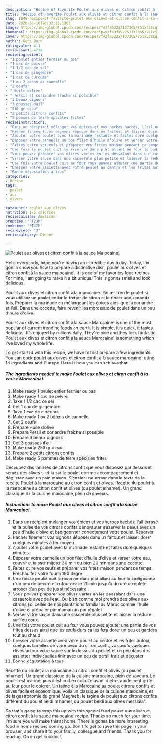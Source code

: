 ```yaml
---
description: "Recipe of Favorite Poulet aux olives et citron confit à la sauce Marocaine!"
title: "Recipe of Favorite Poulet aux olives et citron confit à la sauce Marocaine!"
slug: 1849-recipe-of-favorite-poulet-aux-olives-et-citron-confit-a-la-sauce-marocaine
date: 2020-08-16T20:32:16.136Z
image: https://img-global.cpcdn.com/recipes/f43f852257137365/751x532cq70/poulet-aux-olives-et-citron-confit-a-la-sauce-marocaine-photo-principale-de-la-recette.jpg
thumbnail: https://img-global.cpcdn.com/recipes/f43f852257137365/751x532cq70/poulet-aux-olives-et-citron-confit-a-la-sauce-marocaine-photo-principale-de-la-recette.jpg
cover: https://img-global.cpcdn.com/recipes/f43f852257137365/751x532cq70/poulet-aux-olives-et-citron-confit-a-la-sauce-marocaine-photo-principale-de-la-recette.jpg
author: Gene Byrd
ratingvalue: 4.1
reviewcount: 4776
recipeingredient:
- "1 poulet entier fermier ou pas"
- "1 cac de poivre"
- "1 1/2 cac de sel"
- "1 cac de gingembre"
- "1 cac de curcuma"
- "1 ou 2 btons de cannelle"
- "2 oeufs"
- " Huile dolive"
- " Persil et coriandre frache si possible"
- "3 beaux oignons"
- "3 gousses dail"
- "250 gr deau"
- "2 petits citrons confits"
- "5 pommes de terre spciales frites"
recipeinstructions:
- "Dans un récipient mélanger vos épices et vos herbes hachés, l’ail écrasé et la pulpe de vos citrons confits dénoyauter (réserver la peau) avec un peu d’huile d’olive et badigeonner correctement votre poulet. Réserver"
- "Hacher finement vos oignons déposer dans un faitout et laisser dorer quelques minutes à feu moyen"
- "Ajouter votre poulet avec la marinade restante et faites doré quelques minutes"
- "Déposer votre cannelle un bon filet d’huile d’olive et verser votre eau, couvrir et laisser mijoter 30 min ou bien 20 min dans une cocotte."
- "Faites cuire vos œufs et préparer vos frites maison pendant ce temps. Préchauffez votre four à 190 degré"
- "Une fois le poulet cuit le réserver dans plat allant au four le badigeonne d’un peu de beurre et enfournez le 20 min jusqu’à dorure complète arroser d’un peu de jus si nécessaire."
- "Vous pouvez préparer vos olives vertes en les dessalant dans une casserole avec de l’eau. Ou bien comme moi prendre des olives aux citrons (ici celles de nos plantations familial au Maroc comme l’huile d’olive et préparer par maman un pur régale)"
- "Verser votre sauce dans une casserole plus petite et laisser la réduire sur feu doux."
- "Une fois votre poulet cuit au four vous pouvez ajouter une partie de vos frites dessus ainsi que les œufs durs ça les fera dorer un peu et gardera tout au chaud"
- "Dresser votre assiette avec votre poulet au centre et les frites autour, quelques lamelles de votre peau du citron confit, vos œufs quelques olives autour votre sauce sur le dessus du poulet et un peu dans des assiettes individuelles finir avec un peu de persil frais et déguster"
- "Bonne dégustation à tous"
categories:
- Recipe
tags:
- poulet
- aux
- olives

katakunci: poulet aux olives 
nutrition: 125 calories
recipecuisine: American
preptime: "PT23M"
cooktime: "PT42M"
recipeyield: "3"
recipecategory: Dinner

---
```



![Poulet aux olives et citron confit à la sauce Marocaine!](https://img-global.cpcdn.com/recipes/f43f852257137365/751x532cq70/poulet-aux-olives-et-citron-confit-a-la-sauce-marocaine-photo-principale-de-la-recette.jpg)

Hello everybody, hope you're having an incredible day today. Today, I'm gonna show you how to prepare a distinctive dish, poulet aux olives et citron confit à la sauce marocaine!. It is one of my favorites food recipes. For mine, I am going to make it a bit unique. This is gonna smell and look delicious.

Poulet aux olives et citron confit à la marocaine. Rincer bien le poulet si vous utilisez un poulet entier le frotter de citron et le rincer une seconde fois. Préparer la marinade en mélangeant les épices ainsi que la coriandre et l&#39;ail. Dans une cocotte, faire revenir les morceaux de poulet dans un peu d&#39;huile d&#39;olive.

Poulet aux olives et citron confit à la sauce Marocaine! is one of the most popular of current trending foods on earth. It is simple, it is quick, it tastes delicious. It's enjoyed by millions daily. They're nice and they look fantastic. Poulet aux olives et citron confit à la sauce Marocaine! is something which I've loved my whole life.


To get started with this recipe, we have to first prepare a few ingredients. You can cook poulet aux olives et citron confit à la sauce marocaine! using 14 ingredients and 11 steps. Here is how you can achieve that.

<!--inarticleads1-->

##### The ingredients needed to make Poulet aux olives et citron confit à la sauce Marocaine!:

1. Make ready 1 poulet entier fermier ou pas
1. Make ready 1 cac de poivre
1. Take 1 1/2 cac de sel
1. Get 1 cac de gingembre
1. Take 1 cac de curcuma
1. Make ready 1 ou 2 bâtons de cannelle
1. Get 2 oeufs
1. Prepare  Huile d’olive
1. Prepare  Persil et coriandre fraîche si possible
1. Prepare 3 beaux oignons
1. Get 3 gousses d’ail
1. Make ready 250 gr d’eau
1. Prepare 2 petits citrons confits
1. Make ready 5 pommes de terre spéciales frites


Découpez des lanières de citrons confit que vous disposez par dessus et semez des olives si et la sur le poulet comme accompagnement et dégustez avec un pain maison. Signaler une erreur dans le texte de la recette Poulet à la marocaine au citron confit et olives. Recette du poulet à la marocaine au citron confit et olives (ou poulet mhamer). Un grand classique de la cuisine marocaine, plein de saveurs. 

<!--inarticleads2-->

##### Instructions to make Poulet aux olives et citron confit à la sauce Marocaine!:

1. Dans un récipient mélanger vos épices et vos herbes hachés, l’ail écrasé et la pulpe de vos citrons confits dénoyauter (réserver la peau) avec un peu d’huile d’olive et badigeonner correctement votre poulet. Réserver
1. Hacher finement vos oignons déposer dans un faitout et laisser dorer quelques minutes à feu moyen
1. Ajouter votre poulet avec la marinade restante et faites doré quelques minutes
1. Déposer votre cannelle un bon filet d’huile d’olive et verser votre eau, couvrir et laisser mijoter 30 min ou bien 20 min dans une cocotte.
1. Faites cuire vos œufs et préparer vos frites maison pendant ce temps. Préchauffez votre four à 190 degré
1. Une fois le poulet cuit le réserver dans plat allant au four le badigeonne d’un peu de beurre et enfournez le 20 min jusqu’à dorure complète arroser d’un peu de jus si nécessaire.
1. Vous pouvez préparer vos olives vertes en les dessalant dans une casserole avec de l’eau. Ou bien comme moi prendre des olives aux citrons (ici celles de nos plantations familial au Maroc comme l’huile d’olive et préparer par maman un pur régale)
1. Verser votre sauce dans une casserole plus petite et laisser la réduire sur feu doux.
1. Une fois votre poulet cuit au four vous pouvez ajouter une partie de vos frites dessus ainsi que les œufs durs ça les fera dorer un peu et gardera tout au chaud
1. Dresser votre assiette avec votre poulet au centre et les frites autour, quelques lamelles de votre peau du citron confit, vos œufs quelques olives autour votre sauce sur le dessus du poulet et un peu dans des assiettes individuelles finir avec un peu de persil frais et déguster
1. Bonne dégustation à tous


Recette du poulet à la marocaine au citron confit et olives (ou poulet mhamer). Un grand classique de la cuisine marocaine, plein de saveurs. Le poulet est mariné, puis il est cuit en cocotte avant d&#39;être rapidement grillé au four pour le colorer. Un tajine à la Marocaine au poulet citrons confits et olives facile et économique. Voilà un classique de la cuisine marocaine, et de la gastronomie du grand Maghreb, le tagine de poulet aux citrons confits différent du poulet beldi m&#39;hamer, ou poulet beldi aux olives messlala&#34;. 

So that's going to wrap this up with this special food poulet aux olives et citron confit à la sauce marocaine! recipe. Thanks so much for your time. I'm sure you will make this at home. There is gonna be more interesting food in home recipes coming up. Don't forget to save this page in your browser, and share it to your family, colleague and friends. Thank you for reading. Go on get cooking!

